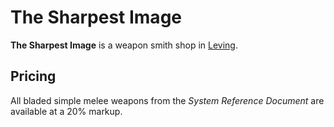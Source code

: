 # The Sharpest Image

**The Sharpest Image** is a weapon smith shop in [Leving](index.md).

## Pricing

All bladed simple melee weapons from the _System Reference Document_ are available at a 20% markup.
